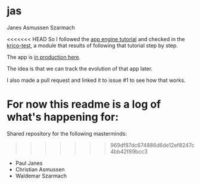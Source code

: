 jas
===

Janes Asmussen Szarmach

<<<<<<< HEAD
So I followed the [app engine tutorial](https://cloud.google.com/appengine/docs/java/gettingstarted/introduction) and checked in 
the [krico-test](krico-test/), a module that results of following that tutorial step by step.

The app is [in production here](https://krico-test.appspot.com).

The idea is that we can track the evolution of that app later.

I also made a pull request and linked it to issue #1 to see how that works.

For now this readme is a log of what's happening for:
=======
Shared repository for the following masterminds:
>>>>>>> 969df87dc674886d6de12ef8247c4bb42f89bcc3
 - Paul Janes
 - Christian Asmussen
 - Waldemar Szarmach


